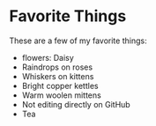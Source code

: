 # Favorite Things

These are a few of my favorite things:

- flowers: Daisy
- Raindrops on roses
- Whiskers on kittens
- Bright copper kettles
- Warm woolen mittens
- Not editing directly on GitHub
- Tea

